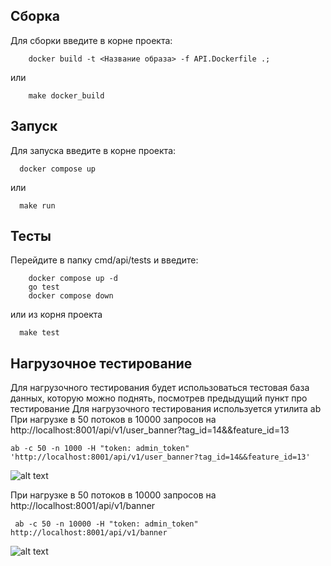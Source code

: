 ## Сборка
Для сборки введите в корне проекта:
```
	docker build -t <Название образа> -f API.Dockerfile .;
```
или
```
	make docker_build
```
## Запуск
Для запуска введите в корне проекта:
```
  docker compose up
```
или
```
  make run
```
## Тесты
Перейдите в папку cmd/api/tests и введите:
```
	docker compose up -d
	go test
	docker compose down
```
или из корня проекта
```
  make test
```
## Нагрузочное тестирование
Для нагрузочного тестирования будет использоваться тестовая база данных, которую можно поднять, посмотрев предыдущий пункт про тестирование
Для нагрузочного тестирования используется утилита ab
При нагрузке в 50 потоков в 10000 запросов на http://localhost:8001/api/v1/user_banner?tag_id=14&&feature_id=13
```
ab -c 50 -n 1000 -H "token: admin_token" 'http://localhost:8001/api/v1/user_banner?tag_id=14&&feature_id=13'
```
![alt text](static/image1.png)

При нагрузке в 50 потоков в 10000 запросов на http://localhost:8001/api/v1/banner
```
 ab -c 50 -n 10000 -H "token: admin_token" http://localhost:8001/api/v1/banner
```
![alt text](static/image2.png)